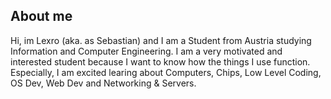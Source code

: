 ## About me

Hi, im Lexro (aka. as Sebastian) and I am a Student from Austria studying Information and Computer Engineering.
I am a very motivated and interested student because I want to know how the things I use function. 
Especially, I am excited learing about Computers, Chips, Low Level Coding, OS Dev, Web Dev and Networking & Servers.

